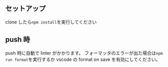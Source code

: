 ## セットアップ

clone したら`npm install`を実行してください

## push 時

push 時に自動で linter がかかります。
フォーマッタのエラーが出た場合は`npm run format`を実行するか
vscode の format on save を有効にしてください。
